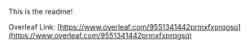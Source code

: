This is the readme!

Overleaf Link: [https://www.overleaf.com/9551341442prmxfxprqgsq](https://www.overleaf.com/9551341442prmxfxprqgsq)
